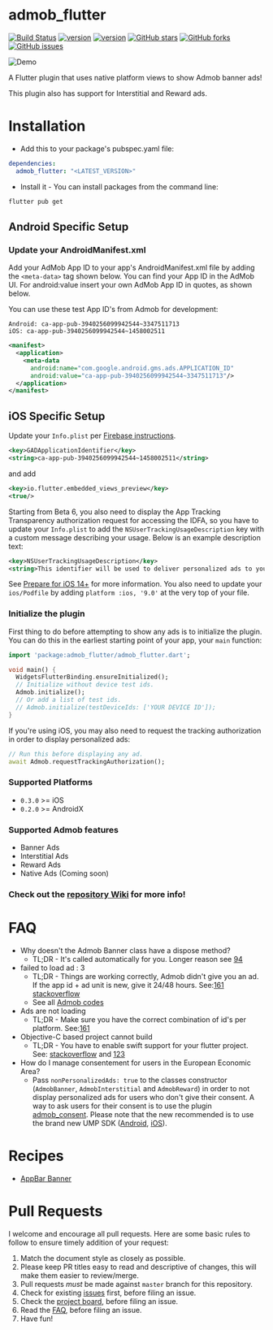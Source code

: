 # admob_flutter
[![Build Status](https://app.bitrise.io/app/aab4844dfe687df4/status.svg?token=0rKyF3lAc5Q73hC9f3H0EQ)](https://app.bitrise.io/app/aab4844dfe687df4)
[![version](https://img.shields.io/badge/Awesome-Flutter-blue.svg?longCache=true&style=flat-square)](https://github.com/Solido/awesome-flutter/)
[![version](https://img.shields.io/pub/v/admob_flutter.svg?style=flat-square)](https://pub.dartlang.org/packages/admob_flutter)
[![GitHub stars](https://img.shields.io/github/stars/kmcgill88/admob_flutter.svg?style=social&label=Star)](https://github/kmcgill88/admob_flutter)
[![GitHub forks](	https://img.shields.io/github/forks/kmcgill88/admob_flutter.svg?style=social&label=Forks)](https://github/kmcgill88/admob_flutter)
[![GitHub issues](	https://img.shields.io/github/issues/kmcgill88/admob_flutter.svg?style=social&label=Issues)](https://github/kmcgill88/admob_flutter)



![Demo](https://i.imgur.com/zJC41es.gif)

A Flutter plugin that uses native platform views to show Admob banner ads!

This plugin also has support for Interstitial and Reward ads.

# Installation

- Add this to your package's pubspec.yaml file:

```yaml
dependencies:
  admob_flutter: "<LATEST_VERSION>"

```

- Install it - You can install packages from the command line:

```sh
flutter pub get
```

## Android Specific Setup
### Update your AndroidManifest.xml

Add your AdMob App ID to your app's AndroidManifest.xml file by adding the `<meta-data>` tag shown below. You can find your App ID in the AdMob UI. For android:value insert your own AdMob App ID in quotes, as shown below.

You can use these test App ID's from Admob for development:
```
Android: ca-app-pub-3940256099942544~3347511713
iOS: ca-app-pub-3940256099942544~1458002511
```

```xml
<manifest>
  <application>
    <meta-data
      android:name="com.google.android.gms.ads.APPLICATION_ID"
      android:value="ca-app-pub-3940256099942544~3347511713"/>
  </application>
</manifest>
```

## iOS Specific Setup
Update your `Info.plist` per [Firebase instructions](https://developers.google.com/admob/ios/quick-start#update_your_infoplist).
```xml
<key>GADApplicationIdentifier</key>
<string>ca-app-pub-3940256099942544~1458002511</string>
```
and add
```xml
<key>io.flutter.embedded_views_preview</key>
<true/>
```

Starting from Beta 6, you also need to display the App Tracking Transparency authorization request for accessing the IDFA,
so you have to update your `Info.plist` to add the `NSUserTrackingUsageDescription` key with a custom message describing your usage.
Below is an example description text:
```xml
<key>NSUserTrackingUsageDescription</key>
<string>This identifier will be used to deliver personalized ads to you.</string>
```

See [Prepare for iOS 14+](https://developers.google.com/admob/ios/ios14) for more information.
You also need to update your `ios/Podfile` by adding `platform :ios, '9.0'` at the very top of your file.

### Initialize the plugin

First thing to do before attempting to show any ads is to initialize the plugin. You can do this in the earliest starting point of your app, your `main` function:

```dart
import 'package:admob_flutter/admob_flutter.dart';

void main() {
  WidgetsFlutterBinding.ensureInitialized();
  // Initialize without device test ids.
  Admob.initialize();
  // Or add a list of test ids.
  // Admob.initialize(testDeviceIds: ['YOUR DEVICE ID']);
}
```

If you're using iOS, you may also need to request the tracking authorization in order to display personalized ads:

```dart
// Run this before displaying any ad.
await Admob.requestTrackingAuthorization();
```

### Supported Platforms
- `0.3.0` >= iOS
- `0.2.0` >= AndroidX

### Supported Admob features
- Banner Ads
- Interstitial Ads
- Reward Ads
- Native Ads (Coming soon)

### Check out the [repository Wiki](https://github.com/kmcgill88/admob_flutter/wiki) for more info!

# FAQ
- Why doesn't the Admob Banner class have a dispose method?
    - TL;DR - It's called automatically for you. Longer reason see [94](https://github.com/kmcgill88/admob_flutter/issues/94)
- failed to load ad : 3
    - TL;DR - Things are working correctly, Admob didn't give you an ad. If the app id + ad unit is new, give it 24/48 hours. See:[161](https://github.com/kmcgill88/admob_flutter/issues/161) [stackoverflow](https://stackoverflow.com/questions/33566485/failed-to-load-ad-3)
    - See all [Admob codes](https://support.google.com/admob/thread/3494603?hl=en)
- Ads are not loading
    - TL;DR - Make sure you have the correct combination of id's per platform. See:[161](https://github.com/kmcgill88/admob_flutter/issues/161)
- Objective-C based project cannot build
    - TL;DR - You have to enable swift support for your flutter project. See: [stackoverflow](https://stackoverflow.com/questions/52244346/how-to-enable-swift-support-for-existing-project-in-flutter) and [123](https://github.com/kmcgill88/admob_flutter/issues/123)
- How do I manage consentement for users in the European Economic Area?
    - Pass `nonPersonalizedAds: true` to the classes constructor (`AdmobBanner`, `AdmobInterstitial` and `AdmobReward`) in order to not display personalized ads for users who don't give their consent. A way to ask users for their consent is to use the plugin [admob_consent](https://pub.dev/packages/admob_consent). Please note that the new recommended is to use the brand new UMP SDK ([Android](https://developers.google.com/admob/ump/android/quick-start), [iOS](https://developers.google.com/admob/ump/ios/quick-start)).

# Recipes
- [AppBar Banner](https://mcgilldevtech.com/2020/08/admob-flutter-appbar-banner-recipe/)

# Pull Requests

I welcome and encourage all pull requests. Here are some basic rules to follow to ensure timely addition of your request:

1.  Match the document style as closely as possible.
1.  Please keep PR titles easy to read and descriptive of changes, this will make them easier to review/merge.
1.  Pull requests _must_ be made against `master` branch for this repository.
1.  Check for existing [issues](https://github.com/kmcgill88/admob_flutter/issues) first, before filing an issue.
1.  Check the [project board](https://github.com/kmcgill88/admob_flutter/projects/1), before filing an issue.
1.  Read the [FAQ](https://github.com/kmcgill88/admob_flutter#faq), before filing an issue.
1.  Have fun!
